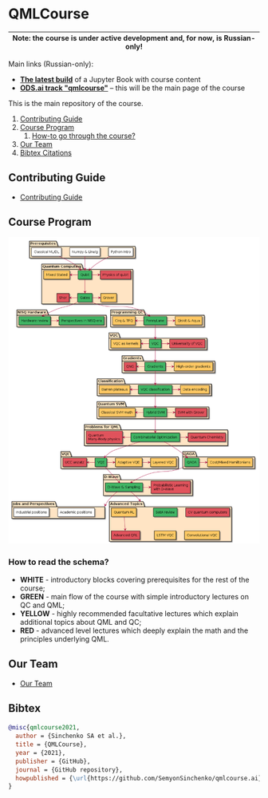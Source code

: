 # QMLCourse

| Note: the course is under active development and, for now, is Russian-only!|
| --- |

Main links (Russian-only):
- **[The latest build](https://semyonsinchenko.github.io/qmlcourse/_build/html/book/index.html)** of a Jupyter Book with course content
- **[ODS.ai track "qmlcourse"](https://ods.ai/tracks/qmlcourse)** – this will be the main page of the course

This is the main repository of the course.

1. [Contributing Guide](#guide)
2. [Course Program](#program)
   1. [How-to go through the course?](#schema)
3. [Our Team](#team)
4. [Bibtex Citations](#bibtex)

## Contributing Guide <a name="guide"></a>

- [Contributing Guide](./CONTRIBUTING.md)

## Course Program <a name="program"></a>

![](./qmlcourseRU/_static/index/program.png)

### How to read the schema? <a name="schema"></a>

- **WHITE** - introductory blocks covering prerequisites for the rest of the course;
- **GREEN** - main flow of the course with simple introductory lectures on QC and QML;
- **YELLOW** - highly recommended facultative lectures which explain additional topics about QML and QC;
- **RED** - advanced level lectures which deeply explain the math and the principles underlying QML.

## Our Team <a name="team"></a>

- [Our Team](./Team.md)

## Bibtex <a name="bibtex"></a>

```bibtex
@misc{qmlcourse2021,
  author = {Sinchenko SA et al.},
  title = {QMLCourse},
  year = {2021},
  publisher = {GitHub},
  journal = {GitHub repository},
  howpublished = {\url{https://github.com/SemyonSinchenko/qmlcourse.ai}},
}
```
